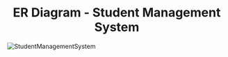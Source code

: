 <h1 align="center">ER Diagram - Student Management System</h1>


![StudentManagementSystem](https://github.com/NimeshaMadurangi/Student_Management/assets/116791096/3439dfdc-4869-4f59-b29c-38f492ad07c6)
